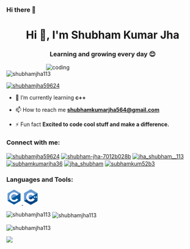 ### Hi there 👋

<!--
**shubhamjha113/shubhamjha113** is a ✨ _special_ ✨ repository because its `README.md` (this file) appears on your GitHub profile.

Here are some ideas to get you started:

- 🔭 I’m currently working on ...
- 🌱 I’m currently learning ...
- 👯 I’m looking to collaborate on ...
- 🤔 I’m looking for help with ...
- 💬 Ask me about ...
- 📫 How to reach me: ...
- 😄 Pronouns: ...
- ⚡ Fun fact: ...
-->
<h1 align="center">Hi 👋, I'm Shubham Kumar Jha</h1>
<h3 align="center">Learning and growing every day 😊</h3>

<img align="right" alt="coding" width="400" src="https://cdn.dribbble.com/users/1162077/screenshots/3848914/programmer.gif">
<p align="left"> <img src="https://komarev.com/ghpvc/?username=shubhamjha113&label=Profile%20views&color=0e75b6&style=flat" alt="shubhamjha113" /> </p>

<p align="left"> <a href="https://twitter.com/shubhamjha59624" target="blank"><img src="https://img.shields.io/twitter/follow/shubhamjha59624?logo=twitter&style=for-the-badge" alt="shubhamjha59624" /></a> </p>

- 🌱 I’m currently learning **c++**

- 📫 How to reach me **shubhamkumarjha564@gmail.com**

- ⚡ Fun fact **Excited to code cool stuff and make a difference.**

<h3 align="left">Connect with me:</h3>
<p align="left">
<a href="https://twitter.com/shubhamjha59624" target="blank"><img align="center" src="https://raw.githubusercontent.com/rahuldkjain/github-profile-readme-generator/master/src/images/icons/Social/twitter.svg" alt="shubhamjha59624" height="30" width="40" /></a>
<a href="https://linkedin.com/in/shubham-jha-7012b028b" target="blank"><img align="center" src="https://raw.githubusercontent.com/rahuldkjain/github-profile-readme-generator/master/src/images/icons/Social/linked-in-alt.svg" alt="shubham-jha-7012b028b" height="30" width="40" /></a>
<a href="https://instagram.com/jha_shubham__113" target="blank"><img align="center" src="https://raw.githubusercontent.com/rahuldkjain/github-profile-readme-generator/master/src/images/icons/Social/instagram.svg" alt="jha_shubham__113" height="30" width="40" /></a>
<a href="https://www.hackerrank.com/subhamkumarjha36" target="blank"><img align="center" src="https://raw.githubusercontent.com/rahuldkjain/github-profile-readme-generator/master/src/images/icons/Social/hackerrank.svg" alt="subhamkumarjha36" height="30" width="40" /></a>
<a href="https://www.leetcode.com/jha_shubham" target="blank"><img align="center" src="https://raw.githubusercontent.com/rahuldkjain/github-profile-readme-generator/master/src/images/icons/Social/leet-code.svg" alt="jha_shubham" height="30" width="40" /></a>
<a href="https://auth.geeksforgeeks.org/user/subhamkum52b3" target="blank"><img align="center" src="https://raw.githubusercontent.com/rahuldkjain/github-profile-readme-generator/master/src/images/icons/Social/geeks-for-geeks.svg" alt="subhamkum52b3" height="30" width="40" /></a>
</p>

<h3 align="left">Languages and Tools:</h3>
<p align="left"> <a href="https://www.cprogramming.com/" target="_blank" rel="noreferrer"> <img src="https://raw.githubusercontent.com/devicons/devicon/master/icons/c/c-original.svg" alt="c" width="40" height="40"/> </a> <a href="https://www.w3schools.com/cpp/" target="_blank" rel="noreferrer"> <img src="https://raw.githubusercontent.com/devicons/devicon/master/icons/cplusplus/cplusplus-original.svg" alt="cplusplus" width="40" height="40"/> </a> </p>

<p><img align="left" src="https://github-readme-stats.vercel.app/api/top-langs?username=shubhamjha113&show_icons=true&locale=en&layout=compact" alt="shubhamjha113" /></p>

<p>&nbsp;<img align="center" src="https://github-readme-stats.vercel.app/api?username=shubhamjha113&show_icons=true&locale=en" alt="shubhamjha113" /></p>

<p><img align="center" src="https://github-readme-streak-stats.herokuapp.com/?user=shubhamjha113&" alt="shubhamjha113" /></p>



![](https://leetcard.jacoblin.cool/jha_shubham?ext=heatmap)
